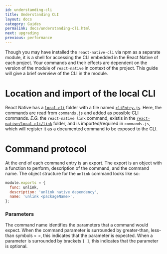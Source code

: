 ```yaml
---
id: understanding-cli
title: Understanding CLI
layout: docs
category: Guides
permalink: docs/understanding-cli.html
next: upgrading
previous: performance
---
```


Though you may have installed the `react-native-cli` via npm as a separate module, it is a shell for accessing the CLI embedded
in the React Native of each project. Your commands and their effects are dependent on the version of the module of `react-native` 
in context of the project. This guide will give a brief overview of the CLI in the module.

# Location and import of the local CLI

React Native has a [`local-cli`](https://github.com/facebook/react-native/tree/master/local-cli) folder with a file named 
[`cliEntry.js`](https://github.com/facebook/react-native/blob/master/local-cli/cliEntry.js).  Here, the commands are read 
from `commands.js` and added as possible CLI commands.  _E.G._ the `react-native link` command, existis in the 
[`react-native/local-cli/link`](https://github.com/facebook/react-native/blob/master/local-cli/link/link.js) folder, and is
imported/required in `commands.js`, which will register it as a documented command to be exposed to the CLI.

# Command protocol

At the end of each command entry is an export.  The export is an object with a function to perform, description of the command, and the command name.  The object structure for the `unlink` command looks like so:

```js
module.exports = {
  func: unlink,
  description: 'unlink native dependency',
  name: 'unlink <packageName>',
};
```

### Parameters

The command name identifies the parameters that a command would expect.  When the command parameter is surrounded by greater-than, less-than symbols `< >`, this indicates that the parameter is expected.  When a parameter is surrounded by brackets `[ ]`, this indicates that the parameter is optional.

